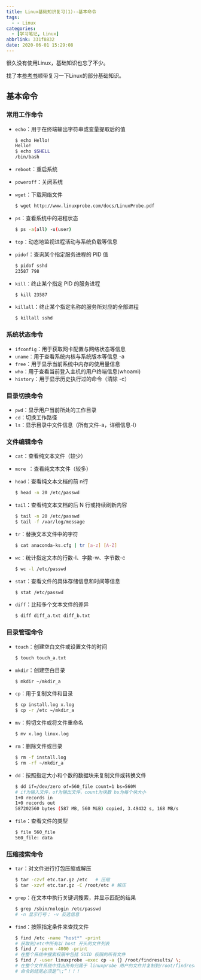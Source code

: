 ```yaml
---
title: Linux基础知识复习(1)--基本命令
tags:
  - - Linux
categories:
  - [学习笔记, Linux]
abbrlink: 331f8832
date: 2020-06-01 15:29:08
---
```


很久没有使用Linux，基础知识也忘了不少。

找了本[参考书](https://www.linuxprobe.com/docs/LinuxProbe.pdf)顺带复习一下Linux的部分基础知识。

## 基本命令

### 常用工作命令

- `echo`：用于在终端输出字符串或变量提取后的值

  ```bash
  $ echo Hello!
  Hello!
  $ echo $SHELL
  /bin/bash
  ```

- `reboot`：重启系统

- `poweroff`：关闭系统

- `wget`：下载网络文件

  ```bash
  $ wget http://www.linuxprobe.com/docs/LinuxProbe.pdf
  ```

- `ps`：查看系统中的进程状态

  ```bash
  $ ps -a(all) -u(user)
  ```

- `top`：动态地监视进程活动与系统负载等信息

- `pidof`：查询某个指定服务进程的 PID 值

  ```bash
  $ pidof sshd
  23587 798
  ```

- `kill`：终止某个指定 PID 的服务进程

  ```bash
  $ kill 23587
  ```

- `killall`：终止某个指定名称的服务所对应的全部进程

  ```bash
  $ killall sshd
  ```

### 系统状态命令

- `ifconfig`：用于获取网卡配置与网络状态等信息
- `uname`：用于查看系统内核与系统版本等信息 -a
- `free`：用于显示当前系统中内存的使用量信息
- `who`：用于查看当前登入主机的用户终端信息(whoami)
- `history`：用于显示历史执行过的命令（清除 -c）

### 目录切换命令

- `pwd`：显示用户当前所处的工作目录
- `cd`：切换工作路径
- `ls`：显示目录中文件信息（所有文件-a，详细信息-l）

### 文件编辑命令

- `cat`：查看纯文本文件（较少）

- `more `：查看纯文本文件（较多）

- `head`：查看纯文本文档的前 n行

  ```bash
  $ head -n 20 /etc/passwd
  ```

- `tail`：查看纯文本文档的后 N 行或持续刷新内容

  ```bash
  $ tail -n 20 /etc/passwd
  $ tail -f /var/log/message
  ```

- `tr`：替换文本文件中的字符

    ```bash
  $ cat anaconda-ks.cfg | tr [a-z] [A-Z]
  ```

- `wc`：统计指定文本的行数-l、字数-w、字节数-c

    ```bash
  $ wc -l /etc/passwd
  ```

- `stat`：查看文件的具体存储信息和时间等信息

    ```bash
  $ stat /etc/passwd
  ```

- `diff`：比较多个文本文件的差异

    ```bash
  $ diff diff_a.txt diff_b.txt
  ```

### 目录管理命令

- `touch`：创建空白文件或设置文件的时间

    ```bash
  $ touch touch_a.txt
  ```

- `mkdir`：创建空白目录

    ```bash
  $ mkdir ~/mkdir_a
  ```

- `cp`：用于复制文件和目录

    ```bash
  $ cp install.log x.log
  $ cp -r /etc ~/mkdir_a 
  ```

- `mv`：剪切文件或将文件重命名

    ```bash
  $ mv x.log linux.log
  ```

- `rm`：删除文件或目录

    ```bash
  $ rm -f install.log
  $ rm -rf ~/mkdir_a
  ```

- `dd`：按照指定大小和个数的数据块来复制文件或转换文件

    ```bash
  $ dd if=/dev/zero of=560_file count=1 bs=560M
  # if为输入文件，of为输出文件，count为块数 bs为每个块大小
  1+0 records in
  1+0 records out
  587202560 bytes (587 MB, 560 MiB) copied, 3.49432 s, 168 MB/s
  ```

- `file`：查看文件的类型

    ```bash
  $ file 560_file
  560_file: data
  ```

### 压缩搜索命令

- `tar`：对文件进行打包压缩或解压

    ```bash
  $ tar -czvf etc.tar.gz /etc	# 压缩
  $ tar -xzvf etc.tar.gz -C /root/etc # 解压
  ```

- `grep`：在文本中执行关键词搜索，并显示匹配的结果

    ```bash
  $ grep /sbin/nologin /etc/passwd
  # -n 显示行号； -v 反选信息
  ```

- `find`：按照指定条件来查找文件

    ```bash
  $ find /etc -name "host*" -print
  # 获取到/etc中所有以 host 开头的文件列表
  $ find / -perm -4000 -print
  # 在整个系统中搜索权限中包括 SUID 权限的所有文件
  $ find / -user linuxprobe -exec cp -a {} /root/findresults/ \;
  # 在整个文件系统中找出所有归属于 linuxprobe 用户的文件并复制到/root/findresults 目录
  # 命令的结尾必须是“\;”！！！
  ```

